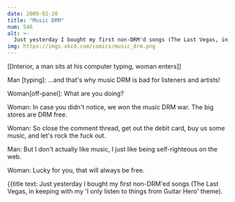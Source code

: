 ```yaml
---
date: 2009-02-20
title: "Music DRM"
num: 546
alt: >-
  Just yesterday I bought my first non-DRM'd songs (The Last Vegas, in keeping with my 'I only listen to things from Guitar Hero' theme).
img: https://imgs.xkcd.com/comics/music_drm.png
---
```

[[Interior, a man sits at his computer typing, woman enters]]

Man [typing]: ...and that's why music DRM is bad for listeners and artists!

Woman[off-panel]: What are you doing?

Woman: In case you didn't notice, we won the music DRM war.  The big stores are DRM free.

Woman: So close the comment thread, get out the debit card, buy us some music, and let's rock the fuck out.

Man: But I don't actually like music, I just like being self-righteous on the web.

Woman: Lucky for you, that will always be free.

{{title text: Just yesterday I bought my first non-DRM'ed songs (The Last Vegas, in keeping with my 'I only listen to things from Guitar Hero' theme).